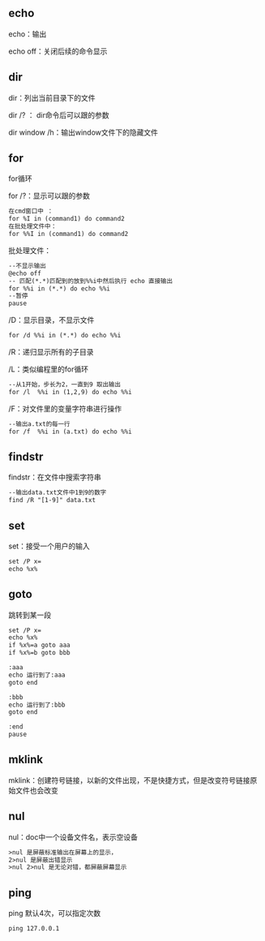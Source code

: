 ## echo

echo：输出

echo off：关闭后续的命令显示

## dir

dir：列出当前目录下的文件

dir /? ： dir命令后可以跟的参数

dir window /h：输出window文件下的隐藏文件

## for

for循环

for /?：显示可以跟的参数

```txt
在cmd窗口中 ：
for %I in (command1) do command2
在批处理文件中：
for %%I in (command1) do command2
```

批处理文件：

```txt
--不显示输出
@echo off
-- 匹配(*.*)匹配到的放到%%i中然后执行 echo 直接输出
for %%i in (*.*) do echo %%i
--暂停
pause
```

/D：显示目录，不显示文件

```txt
for /d %%i in (*.*) do echo %%i
```

/R：递归显示所有的子目录

/L：类似编程里的for循环

```txt
--从1开始，步长为2，一直到9 取出输出
for /l  %%i in (1,2,9) do echo %%i
```

/F：对文件里的变量字符串进行操作

```txt
--输出a.txt的每一行
for /f  %%i in (a.txt) do echo %%i
```

## findstr

findstr：在文件中搜索字符串

```txt
--输出data.txt文件中1到9的数字
find /R "[1-9]" data.txt
```

## set 

set：接受一个用户的输入

```txt
set /P x=
echo %x%
```

## goto

跳转到某一段

```txt
set /P x=
echo %x%
if %x%=a goto aaa
if %x%=b goto bbb

:aaa
echo 运行到了:aaa
goto end

:bbb
echo 运行到了:bbb
goto end

:end
pause
```

## mklink

mklink：创建符号链接，以新的文件出现，不是快捷方式，但是改变符号链接原始文件也会改变

## nul

nul：doc中一个设备文件名，表示空设备

```txt
>nul 是屏蔽标准输出在屏幕上的显示，
2>nul 是屏蔽出错显示
>nul 2>nul 是无论对错，都屏蔽屏幕显示
```

## ping

ping 默认4次，可以指定次数

```txt
ping 127.0.0.1 
```



